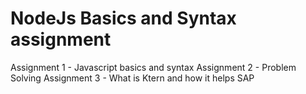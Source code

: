 # NodeJs Basics and Syntax assignment

Assignment 1 - Javascript basics and syntax
Assignment 2 - Problem Solving
Assignment 3 - What is Ktern and how it helps SAP
